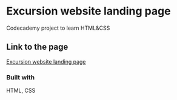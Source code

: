 # Excursion website landing page

Codecademy project to learn HTML&CSS

## Link to the page

[Excursion website landing page](https://dimterion.github.io/Excursion-website-landing-page/)

### Built with

HTML, CSS
